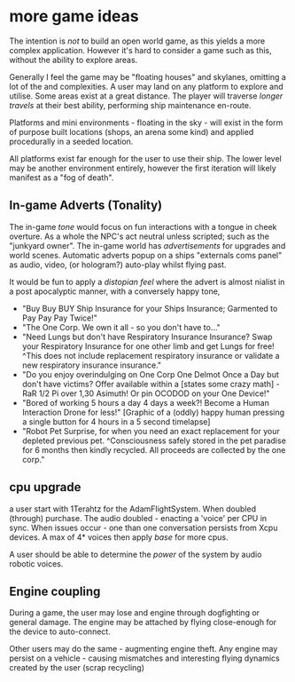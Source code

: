 
# more game ideas

The intention is _not_ to build an open world game, as this yields a more complex application. However it's hard to consider a game such as this, without the ability to explore areas.

Generally I feel the game may be "floating houses" and skylanes, omitting a lot of the and complexities. A user may land on any platform to explore and utilise. Some areas exist at a great distance. The player will traverse _longer travels_ at their best ability, performing ship maintenance en-route.

Platforms and mini environments - floating in the sky - will exist in the form of purpose built locations (shops, an arena some kind) and applied procedurally in a seeded location.

All platforms exist far enough for the user to use their ship. The lower level may be another environment entirely, however the first iteration will likely manifest as a "fog of death".

## In-game Adverts (Tonality)

The in-game _tone_ would focus on fun interactions with a tongue in cheek overture. As a whole the NPC's act neutral unless scripted; such as the "junkyard owner". The in-game world has _advertisements_ for upgrades and world scenes. Automatic adverts popup on a ships "externals coms panel" as audio, video, (or hologram?) auto-play whilst flying past.

It would be fun to apply a _distopian feel_ where the advert is almost nialist in a post apocalyptic manner, with a conversely happy tone,

+ "Buy Buy BUY Ship Insurance for your Ships Insurance; Garmented to Pay Pay Pay Twice!"
+ "The One Corp. We own it all - so you don't have to..."
+ "Need Lungs but don't have Respiratory Insurance Insurance? Swap your Respiratory Insurance for one other limb and get Lungs for free! ^This does not include replacement respiratory insurance or validate a new respiratory insurance insurance."
+ "Do you enjoy overindulging on One Corp One Delmot Once a Day but don't have victims? Offer available within a [states some crazy math] -RaR 1/2 Pi over 1,30 Asimuth! Or pin OCODOD on your One Device!"
+ "Bored of working 5 hours a day 4 days a week?! Become a Human Interaction Drone for less!" [Graphic of a (oddly) happy human pressing a single button for 4 hours in a 5 second timelapse]
+ "Robot Pet Surprise, for when you need an exact replacement for your depleted previous pet. ^Consciousness safely stored in the pet paradise for 6 months then kindly recycled. All proceeds are collected by the one corp."


## cpu upgrade

a user start with 1Terahtz for the AdamFlightSystem.
When doubled (through) purchase. The audio doubled - enacting a 'voice' per CPU in sync.
When issues occur - one than one conversation persists from Xcpu devices.
A max of 4* voices then apply _base_ for more cpus.

A user should be able to determine the _power_ of the system by audio robotic voices.

## Engine coupling

During a game, the user may lose and engine through dogfighting or general damage. The engine may be attached by flying close-enough for the device to auto-connect.

Other users may do the same - augmenting engine theft. Any engine may persist on a vehicle - causing mismatches and interesting flying dynamics created by the user (scrap recycling)

